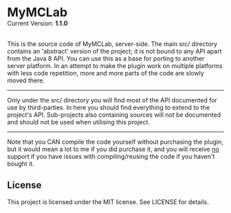<h1 style="margin: 0px;">MyMCLab</h1>
Current Version: <b>1.1.0</b><br><br>

<p>This is the source code of MyMCLab, server-side.
The main src/ directory contains an 'abstract' version of the project;
it is not bound to any API apart from the Java 8 API.
You can use this as a base for porting to another server platform.
In an attempt to make the plugin work on multiple platforms with less code repetition,
more and more parts of the code are slowly moved there.
<hr style="margin: 1em 0px;">
Only under the src/ directory you will find most of the API documented for use by third-parties.
In here you should find everything to extend to the project's API.
Sub-projects also containing sources will not be documented and should not be used when utilising this project.
<hr style="margin: 1em 0px;">
Note that you CAN compile the code yourself without purchasing the plugin,
but it would mean a lot to me if you did purchase it,
and you will receive <u>no</u> support if you have issues with compiling/reusing the code if you haven't bought it.
</p>

<h2>License</h2>
This project is licensed under the MIT license. See LICENSE for details.
